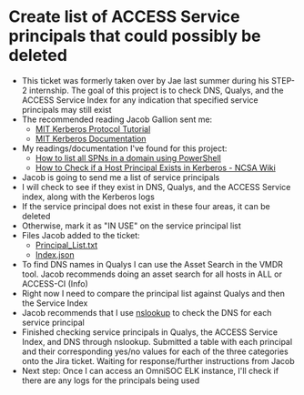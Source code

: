 # Create list of ACCESS Service principals that could possibly be deleted
* This ticket was formerly taken over by Jae last summer during his STEP-2 internship. The goal of this project is to check DNS, Qualys, and the ACCESS Service Index for any indication that specified service principals may still exist
* The recommended reading Jacob Gallion sent me:
  * [MIT Kerberos Protocol Tutorial](https://www.kerberos.org/software/tutorial.html)
  * [MIT Kerberos Documentation](https://web.mit.edu/kerberos/krb5-latest/doc/user/index.html)
* My readings/documentation I've found for this project:
  * [How to list all SPNs in a domain using PowerShell](https://www.techcrafters.com/portal/en/kb/articles/how-to-list-all-spns-in-a-domain-using-powershell#Security_and_Best_Practices)
  * [How to Check if a Host Principal Exists in Kerberos - NCSA Wiki](https://wiki.ncsa.illinois.edu/display/CSD/HowTo+-+Check+if+a+Host+Principal+Exists+in+Kerberos)
* Jacob is going to send me a list of service principals
* I will check to see if they exist in DNS, Qualys, and the ACCESS Service index, along with the Kerberos logs
* If the service principal does not exist in these four areas, it can be deleted
* Otherwise, mark it as "IN USE" on the service principal list
* Files Jacob added to the ticket:
  * [Principal_List.txt](./Principal_List.txt)
  * [Index.json](./Index.json)
* To find DNS names in Qualys I can use the Asset Search in the VMDR tool. Jacob recommends doing an asset search for all hosts in ALL or ACCESS-CI (Info)
* Right now I need to compare the principal list against Qualys and then the Service Index
* Jacob recommends that I use [nslookup](https://www.nslookup.io/) to check the DNS for each service principal
* Finished checking service principals in Qualys, the ACCESS Service Index, and DNS through nslookup. Submitted a table with each principal and their corresponding yes/no values for each of the three categories onto the Jira ticket. Waiting for response/further instructions from Jacob
* Next step: Once I can access an OmniSOC ELK instance, I'll check if there are any logs for the principals being used